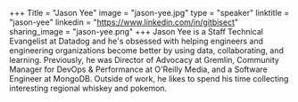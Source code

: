 +++
Title = "Jason Yee"
image = "jason-yee.jpg"
type = "speaker"
linktitle = "jason-yee"
linkedin = "https://www.linkedin.com/in/gitbisect"
sharing_image = "jason-yee.png"
+++
Jason Yee is a Staff Technical Evangelist at Datadog and he's obsessed with helping engineers and engineering organizations become better by using data, collaborating, and learning. Previously, he was Director of Advocacy at Gremlin, Community Manager for DevOps & Performance at O'Reilly Media, and a Software Engineer at MongoDB. Outside of work, he likes to spend his time collecting interesting regional whiskey and pokemon.
